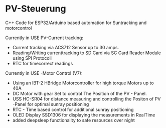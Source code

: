 # PV-Steuerung
C++ Code for ESP32/Arduino based automation for Suntracking and motorcontrol

Currently in USE PV-Current tracking:

- Current tracking via ACS712 Sensor up to 30 amps.
- Reading/Writing currenttracking to SD Card via SC Card Reader Module using SPI Protocoll
- RTC for timecorrect readings

Currently in USE -Motor Control (V7):
- Using an IBT-2 HBridge Motorcontroller for high torque Motors up to 40A
- DC Motor with gear Set to control The Position of the PV - Panel.
- USS HC-SR04 for distance measuring and controlling the Positon of PV -Panel for optimal sunray positioning
- RTC - Time based control for additional sunray positioning
- OLED Display SSD1306 for displaying the measurements in RealTime
- added deepsleep functionality to safe resources over night
